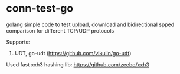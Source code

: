 # conn-test-go
golang simple code to test upload, download and bidirectional spped comparison for different TCP/UDP protocols

Supports:

1. UDT, go-udt (https://github.com/vikulin/go-udt)

Used fast xxh3 hashing lib: https://github.com/zeebo/xxh3
